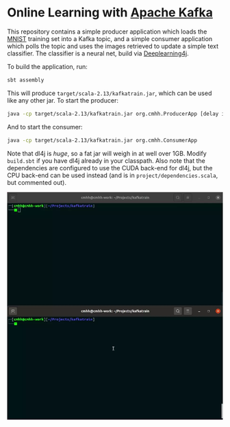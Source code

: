 # Online Learning with [Apache Kafka](https://kafka.apache.org/)

This repository contains a simple producer application which loads the [MNIST](http://yann.lecun.com/exdb/mnist/) training set into a Kafka topic, and a simple consumer application which polls the topic and uses the images retrieved to update a simple text classifier.  The classifier is a neural net, build via [Deeplearning4j](https://deeplearning4j.org/).

To build the application, run:

```bash
sbt assembly
```

This will produce `target/scala-2.13/kafkatrain.jar`, which can be used like any other jar.  To start the producer:

```bash
java -cp target/scala-2.13/kafkatrain.jar org.cmhh.ProducerApp [delay in ms between messages]
```

And to start the consumer:

```bash
java -cp target/scala-2.13/kafkatrain.jar org.cmhh.ConsumerApp
```

Note that dl4j is _huge_, so a fat jar will weigh in at well over 1GB.  Modify `build.sbt` if you have dl4j already in your classpath.  Also note that the dependencies are configured to use the CUDA back-end for dl4j, but the CPU back-end can be used instead (and is in `project/dependencies.scala`, but commented out).

![](img/kafkatrain01.webp)